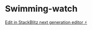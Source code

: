 # Swimming-watch

[Edit in StackBlitz next generation editor ⚡️](https://stackblitz.com/~/github.com/KodaiMeboso-Java/Swimming-watch)